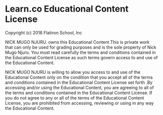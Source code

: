 # Learn.co Educational Content License

Copyright (c) 2018 Flatiron School, Inc

NICK MUGO NJURU. owns this Educational Content.This is private work that can only be used for grading purposes and is the sole property of Nick Mugo Njuru. You must read carefully the terms and
conditions contained in the Educational Content License as such terms govern
access to and use of the Educational Content.

NICK MUGO NJURU is willing to allow you access to and use of the Educational
Content only on the condition that you accept all of the terms and conditions
contained in the Educational Content License set forth
.By accessing and/or using the Educational Content, you are agreeing to all of the
terms and conditions contained in the Educational Content License.  If you do
not agree to any or all of the terms of the Educational Content License, you
are prohibited from accessing, reviewing or using in any way the Educational
Content.
